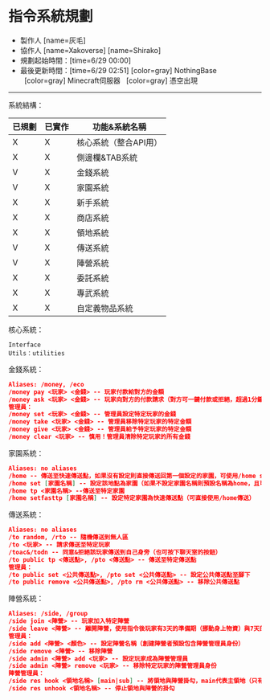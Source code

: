 # 指令系統規劃

- 製作人 [name=灰毛]
- 協作人 [name=Xakoverse] [name=Shirako]
- 規劃起始時間：[time=6/29 00:00]
- 最後更新時間：[time=6/29 02:51]
[color=gray] NothingBase &nbsp;&nbsp;[color=gray] Minecraft伺服器 &nbsp;&nbsp;[color=gray] 憑空出現

---
系統結構：

| 已規劃 | 已實作 | 功能&系統名稱                  |
| ------ | ------ | -------------------------- |
| X      | X      | 核心系統（整合API用）         |
| X      | X      | 側邊欄&TAB系統              |
| V      | X      | 金錢系統                    |
| V      | X      | 家園系統                    |
| X      | X      | 新手系統                    |
| X      | X      | 商店系統                    |
| X      | X      | 領地系統                    |
| V      | X      | 傳送系統                    |
| V      | X      | 陣營系統                    |
| X      | X      | 委託系統                    |
| X      | X      | 專武系統                    |
| X      | X      | 自定義物品系統               |

核心系統：
```
Interface
Utils：utilities
```
金錢系統：

```json
Aliases: /money, /eco
/money pay <玩家> <金錢> -- 玩家付款給對方的金額
/money ask <玩家> <金錢> -- 玩家向對方的付款請求（對方可一鍵付款或拒絕，超過1分鐘的請款即視為拒絕）
管理員：
/money set <玩家> <金錢> -- 管理員設定特定玩家的金錢
/money take <玩家> <金錢> -- 管理員移除特定玩家的特定金額
/money give <玩家> <金錢> -- 管理員給予特定玩家的特定金額
/money clear <玩家> -- 慎用！管理員清除特定玩家的所有金錢
```

家園系統：

```json
Aliases: no aliases
/home -- 傳送至快速傳送點，如果沒有設定則直接傳送回第一個設定的家園，可使用/home setfasttp來設定
/home set [家園名稱] -- 設定該地點為家園（如果不設定家園名稱則預設名稱為home，且可被下一個/home set指令覆蓋）
/home tp <家園名稱> --傳送至特定家園
/home setfasttp [家園名稱] -- 設定特定家園為快速傳送點（可直接使用/home傳送）
```

傳送系統：

```json
Aliases: no aliases
/to random, /rto -- 隨機傳送到無人區
/to <玩家> -- 請求傳送至特定玩家
/toac&/todn -- 同意&拒絕該玩家傳送到自己身旁（也可按下聊天室的按鈕）
/to public tp <傳送點>, /pto <傳送點> -- 傳送至特定傳送點
管理員：
/to public set <公共傳送點>, /pto set <公共傳送點> -- 設定公共傳送點至腳下
/to public remove <公共傳送點>, /pto rm <公共傳送點> -- 移除公共傳送點
```

陣營系統：

```json
Aliases: /side, /group
/side join <陣營> -- 玩家加入特定陣營
/side leave <陣營> -- 離開陣營，使用指令後玩家有3天的準備期（挪動身上物資）與7天的保護期（保護遷移時從玩家發生的危險，不保證怪物不攻擊），10天後才能再次加入陣營
管理員：
/side add <陣營> <顏色> -- 設定陣營名稱（創建陣營者預設包含陣營管理員身份）
/side remove <陣營> -- 移除陣營
/side admin <陣營> add <玩家> -- 設定玩家成為陣營管理員
/side admin <陣營> remove <玩家> -- 移除特定玩家的陣營管理員身份
陣營管理員：
/side res hook <領地名稱> [main|sub] -- 將領地與陣營掛勾，main代表主領地（只有一個），sub代表副領地（可以有無限個，但需要確定實際數量），如果沒有寫main還是sub則預設main，若已經有一個main則設為sub並提醒已有一個main
/side res unhook <領地名稱> -- 停止領地與陣營的掛勾
```

